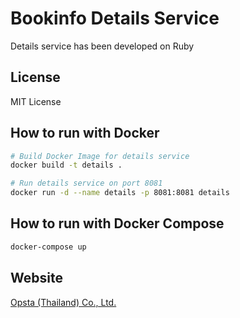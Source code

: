 # Bookinfo Details Service

Details service has been developed on Ruby

## License

MIT License

## How to run with Docker

```bash
# Build Docker Image for details service
docker build -t details .

# Run details service on port 8081
docker run -d --name details -p 8081:8081 details
```

## How to run with Docker Compose

```bash
docker-compose up
```

## Website

[Opsta (Thailand) Co., Ltd.](https://www.opsta.co.th)
